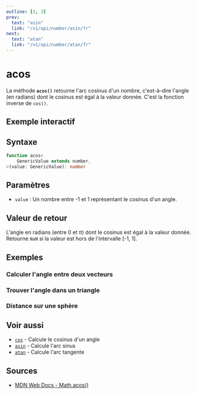 ```yaml
---
outline: [2, 3]
prev:
  text: "asin"
  link: "/v1/api/number/asin/fr"
next:
  text: "atan"
  link: "/v1/api/number/atan/fr"
---
```


# acos

La méthode **`acos()`** retourne l'arc cosinus d'un nombre, c'est-à-dire l'angle (en radians) dont le cosinus est égal à la valeur donnée. C'est la fonction inverse de `cos()`.

## Exemple interactif

<MonacoTSEditor
  src="/v1/api/number/acos/examples/tryout.doc.ts"
  majorVersion="v1"
  height="250px"
/>

## Syntaxe

```typescript
function acos<
	GenericValue extends number,
>(value: GenericValue): number
```

## Paramètres

- `value` : Un nombre entre -1 et 1 représentant le cosinus d'un angle.

## Valeur de retour

L'angle en radians (entre 0 et π) dont le cosinus est égal à la valeur donnée. Retourne `NaN` si la valeur est hors de l'intervalle [-1, 1].

## Exemples

### Calculer l'angle entre deux vecteurs

<MonacoTSEditor
  	src="/v1/api/number/acos/examples/vectorAngle.doc.ts"
  	majorVersion="v1"
	height="500px"
/>

### Trouver l'angle dans un triangle

<MonacoTSEditor
  	src="/v1/api/number/acos/examples/triangleAngle.doc.ts"
  	majorVersion="v1"
	height="450px"
/>

### Distance sur une sphère

<MonacoTSEditor
  	src="/v1/api/number/acos/examples/sphericalDistance.doc.ts"
  	majorVersion="v1"
	height="550px"
/>

## Voir aussi

- [`cos`](/v1/api/number/cos/fr) - Calcule le cosinus d'un angle
- [`asin`](/v1/api/number/asin/fr) - Calcule l'arc sinus
- [`atan`](/v1/api/number/atan/fr) - Calcule l'arc tangente

## Sources

- [MDN Web Docs - Math.acos()](https://developer.mozilla.org/fr/docs/Web/JavaScript/Reference/Global_Objects/Math/acos)
